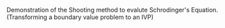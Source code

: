 Demonstration of the Shooting method to evalute Schrodinger's Equation. (Transforming a boundary value problem to an IVP)
